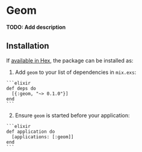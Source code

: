 # Geom

**TODO: Add description**

## Installation

If [available in Hex](https://hex.pm/docs/publish), the package can be installed as:

  1. Add `geom` to your list of dependencies in `mix.exs`:

    ```elixir
    def deps do
      [{:geom, "~> 0.1.0"}]
    end
    ```

  2. Ensure `geom` is started before your application:

    ```elixir
    def application do
      [applications: [:geom]]
    end
    ```

